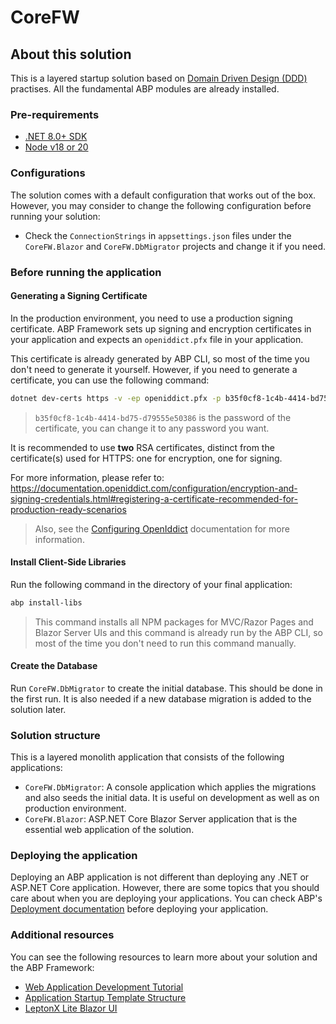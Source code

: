 # CoreFW

## About this solution

This is a layered startup solution based on [Domain Driven Design (DDD)](https://abp.io/docs/8.3/framework/architecture/domain-driven-design) practises. All the fundamental ABP modules are already installed. 

### Pre-requirements

* [.NET 8.0+ SDK](https://dotnet.microsoft.com/download/dotnet)
* [Node v18 or 20](https://nodejs.org/en)

### Configurations

The solution comes with a default configuration that works out of the box. However, you may consider to change the following configuration before running your solution:

* Check the `ConnectionStrings` in `appsettings.json` files under the `CoreFW.Blazor` and `CoreFW.DbMigrator` projects and change it if you need.

### Before running the application

#### Generating a Signing Certificate

In the production environment, you need to use a production signing certificate. ABP Framework sets up signing and encryption certificates in your application and expects an `openiddict.pfx` file in your application.

This certificate is already generated by ABP CLI, so most of the time you don't need to generate it yourself. However, if you need to generate a certificate, you can use the following command:

```bash
dotnet dev-certs https -v -ep openiddict.pfx -p b35f0cf8-1c4b-4414-bd75-d79555e50386
```

> `b35f0cf8-1c4b-4414-bd75-d79555e50386` is the password of the certificate, you can change it to any password you want.

It is recommended to use **two** RSA certificates, distinct from the certificate(s) used for HTTPS: one for encryption, one for signing.

For more information, please refer to: https://documentation.openiddict.com/configuration/encryption-and-signing-credentials.html#registering-a-certificate-recommended-for-production-ready-scenarios

> Also, see the [Configuring OpenIddict](https://abp.io/docs/8.3/deployment/configuring-openiddict) documentation for more information.

#### Install Client-Side Libraries

Run the following command in the directory of your final application:

```bash
abp install-libs
```

> This command installs all NPM packages for MVC/Razor Pages and Blazor Server UIs and this command is already run by the ABP CLI, so most of the time you don't need to run this command manually.

#### Create the Database

Run `CoreFW.DbMigrator` to create the initial database. This should be done in the first run. It is also needed if a new database migration is added to the solution later.

### Solution structure

This is a layered monolith application that consists of the following applications:

* `CoreFW.DbMigrator`: A console application which applies the migrations and also seeds the initial data. It is useful on development as well as on production environment.
* `CoreFW.Blazor`: ASP.NET Core Blazor Server application that is the essential web application of the solution.

### Deploying the application

Deploying an ABP application is not different than deploying any .NET or ASP.NET Core application. However, there are some topics that you should care about when you are deploying your applications. You can check ABP's [Deployment documentation](https://abp.io/docs/8.3/deployment) before deploying your application.

### Additional resources

You can see the following resources to learn more about your solution and the ABP Framework:

* [Web Application Development Tutorial](https://abp.io/docs/8.3/tutorials/book-store/part-01?UI=BlazorServer&DB=EF)
* [Application Startup Template Structure](https://abp.io/docs/8.3/solution-templates/layered-web-application)
* [LeptonX Lite Blazor UI](https://abp.io/docs/8.3/ui-themes/lepton-x-lite/blazor?UI=BlazorServer)
